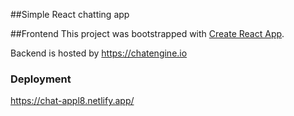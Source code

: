 ##Simple React chatting app


##Frontend
This project was bootstrapped with [Create React App](https://github.com/facebook/create-react-app).


Backend is hosted by https://chatengine.io​ 



### Deployment
https://chat-appl8.netlify.app/

